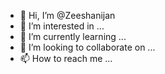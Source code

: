 - 👋 Hi, I’m @Zeeshanijan
- 👀 I’m interested in ...
- 🌱 I’m currently learning ...
- 💞️ I’m looking to collaborate on ...
- 📫 How to reach me ...

<!---
Zeeshanijan/Zeeshanijan is a ✨ special ✨ repository because its `README.md` (this file) appears on your GitHub profile.
You can click the Preview link to take a look at your changes.
--->
